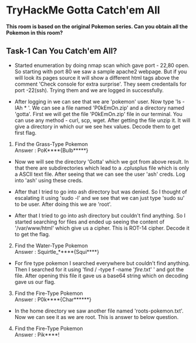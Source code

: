 # TryHackMe Gotta Catch'em All
**This room is based on the original Pokemon series. Can you obtain all the Pokemon in this room?**

## Task-1 Can You Catch'em All?

* Started enumeration by doing nmap scan which gave port - 22,80 open. So starting with port 80 we saw a sample apache2 webpage. But if you will look its pages source it will show a different html tags above the comment 'Check console for extra surprise'. They seem credentails for port -22(ssh). Trying them and we are logged in successfully.

* After logging in we can see that we are 'pokemon' user. Now type 'ls -lAh * '. We can see a file named 'P0kEmOn.zip' and a directory named 'gotta'. First we will get the file 'P0kEmOn.zip' file in our terminal. You can use any method - curl, scp, wget. After getting the file unzip it. It will give a directory in which our we see hex values. Decode them to get first flag.

1. Find the Grass-Type Pokemon <br>
Answer : PoK****{Bulb*****}

* Now we will see the directory 'Gotta' which we got from above result. In that there are subdirectories which lead to a .cplusplus file which is only a ASCII text file. After seeing that we can see the user 'ash' creds. Log into 'ash' using these creds.

* After that I tried to go into ash directory but was denied. So I thought of escalating it using 'sudo -l' and we see that we can just type 'sudo su' to be user. After doing this we are 'root'.

* After that I tried to go into ash directory but couldn't find anything. So I started searching for files and ended up seeing the content of '/var/www/html' which give us a cipher. This is ROT-14 cipher. Decode it to get the flag.

2. Find the Water-Type Pokemon<br>
Answer : Squirtle_*****{Squi****}

* For fire type pokemon I searched everywhere but couldn't find anything. Then I searched for it using 'find / -type f -name '*fire*.txt' ' and got the file. After opening this file it gave us a base64 string which on decoding gave us our flag.

3. Find the Fire-Type Pokemon<br>
Answer : P0k****{Char******}

* In the home directory we saw another file named 'roots-pokemon.txt'. Now we can see it as we are root. This is answer to below question.

4. Find the Fire-Type Pokemon<br>
Answer : Pik****!